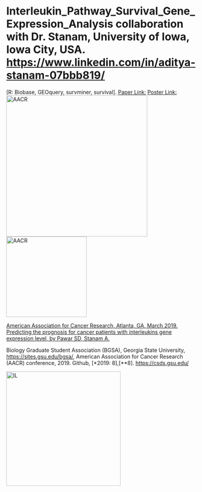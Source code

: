 # Interleukin_Pathway_Survival_Gene_Expression_Analysis collaboration with Dr. Stanam, University of Iowa, Iowa City, USA. https://www.linkedin.com/in/aditya-stanam-07bbb819/
[R: Biobase, GEOquery, survminer, survival].
[Paper Link:](https://cancerres.aacrjournals.org/content/79/13_Supplement/4247)
[Poster Link:](https://www.claflin-computation.com/lab-journey?pgid=ktmii98q-44beb767-f231-49a1-81f1-5b2fdd46a92c)
<img width="374" alt="AACR" src="https://github.com/spawar2/Interleukin_Pathway_Survival_Gene_Expression_Analysis/assets/25118302/65eca7f9-486d-42dd-982e-a9a7c6c2858a">
<img width="213" alt="AACR" src="https://github.com/spawar2/Interleukin_Pathway_Survival_Gene_Expression_Analysis/assets/25118302/9a9057bb-7c8f-4956-877c-d0f75c5744a4">

[American Association for Cancer Research, Atlanta, GA, March 2019. Predicting the prognosis for cancer patients with interleukins gene expression level, by Pawar SD, Stanam A.](https://www.aacr.org/about-the-aacr/newsroom/news-releases/aacr-to-host-2019-annual-meeting-in-atlanta-march-29-april-3/)

Biology Graduate Student Association (BGSA), Georgia State University, https://sites.gsu.edu/bgsa/, American Association for Cancer Research (AACR) conference, 2019. Github, [*2019: 8],[**8]. https://csds.gsu.edu/

<img width="303" alt="IL" src="https://github.com/spawar2/Interleukin_Pathway_Survival_Gene_Expression_Analysis/assets/25118302/7104f6d7-154c-47ab-bb9d-812579d61122">
